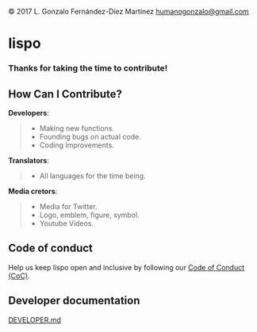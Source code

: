 © 2017 L. Gonzalo Fernández-Díez Martínez
<humanogonzalo@gmail.com>

# lispo

### Thanks for taking the time to contribute!

## How Can I Contribute?

**Developers**:
> - Making new functions.
> - Founding bugs on actual code.
> - Coding Improvements.

**Translators**:
> - All languages for the time being.

**Media cretors**:
> - Media for Twitter.
> - Logo, emblem, figure, symbol.
> - Youtube Videos.

## Code of conduct

Help us keep lispo open and inclusive by following our [Code of Conduct (CoC)](https://github.com/gonzalofdz/lispo/blob/master/.github/CODE_OF_CONDUCT.md).

## Developer documentation

[DEVELOPER.md](https://github.com/gonzalofdz/lispo/blob/master/.github/DEVELOPER.md)

